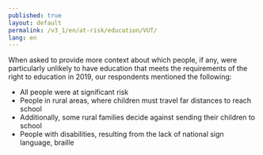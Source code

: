 ```yaml
---
published: true
layout: default
permalink: /v3_1/en/at-risk/education/VUT/
lang: en
---
```

When asked to provide more context about which people, if any, were particularly unlikely to have education that meets the requirements of the right to education in 2019, our respondents mentioned the following:

- All people were at significant risk  
- People in rural areas, where children must travel far distances to reach school 
- Additionally, some rural families decide against sending their children to school 
- People with disabilities, resulting from the lack of national sign language, braille
